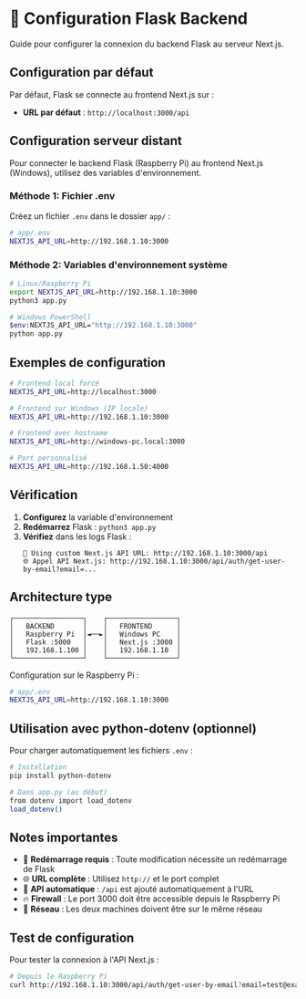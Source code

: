 # 🐍 Configuration Flask Backend

Guide pour configurer la connexion du backend Flask au serveur Next.js.

## Configuration par défaut

Par défaut, Flask se connecte au frontend Next.js sur :
- **URL par défaut** : `http://localhost:3000/api`

## Configuration serveur distant

Pour connecter le backend Flask (Raspberry Pi) au frontend Next.js (Windows), utilisez des variables d'environnement.

### Méthode 1: Fichier .env

Créez un fichier `.env` dans le dossier `app/` :

```bash
# app/.env
NEXTJS_API_URL=http://192.168.1.10:3000
```

### Méthode 2: Variables d'environnement système

```bash
# Linux/Raspberry Pi
export NEXTJS_API_URL=http://192.168.1.10:3000
python3 app.py

# Windows PowerShell  
$env:NEXTJS_API_URL="http://192.168.1.10:3000"
python app.py
```

## Exemples de configuration

```bash
# Frontend local forcé
NEXTJS_API_URL=http://localhost:3000

# Frontend sur Windows (IP locale)
NEXTJS_API_URL=http://192.168.1.10:3000

# Frontend avec hostname
NEXTJS_API_URL=http://windows-pc.local:3000

# Port personnalisé
NEXTJS_API_URL=http://192.168.1.50:4000
```

## Vérification

1. **Configurez** la variable d'environnement
2. **Redémarrez** Flask : `python3 app.py`
3. **Vérifiez** dans les logs Flask :
   ```
   🔌 Using custom Next.js API URL: http://192.168.1.10:3000/api
   🌐 Appel API Next.js: http://192.168.1.10:3000/api/auth/get-user-by-email?email=...
   ```

## Architecture type

```
┌─────────────────┐    ┌─────────────────┐
│   BACKEND       │    │   FRONTEND      │
│   Raspberry Pi  │◄──►│   Windows PC    │
│   Flask :5000   │    │   Next.js :3000 │
│   192.168.1.100 │    │   192.168.1.10  │
└─────────────────┘    └─────────────────┘
```

Configuration sur le Raspberry Pi :
```bash
# app/.env
NEXTJS_API_URL=http://192.168.1.10:3000
```

## Utilisation avec python-dotenv (optionnel)

Pour charger automatiquement les fichiers `.env` :

```bash
# Installation
pip install python-dotenv

# Dans app.py (au début)
from dotenv import load_dotenv
load_dotenv()
```

## Notes importantes

- 🔄 **Redémarrage requis** : Toute modification nécessite un redémarrage de Flask
- 🌐 **URL complète** : Utilisez `http://` et le port complet
- 🔗 **API automatique** : `/api` est ajouté automatiquement à l'URL
- 🔥 **Firewall** : Le port 3000 doit être accessible depuis le Raspberry Pi
- 📡 **Réseau** : Les deux machines doivent être sur le même réseau

## Test de configuration

Pour tester la connexion à l'API Next.js :

```bash
# Depuis le Raspberry Pi
curl http://192.168.1.10:3000/api/auth/get-user-by-email?email=test@example.com
``` 
